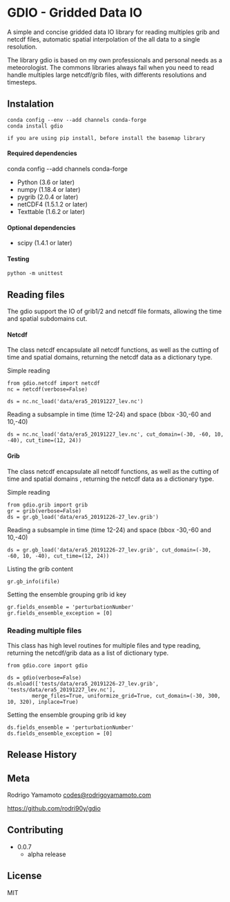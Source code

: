 
# GDIO - Gridded Data IO

A simple and concise gridded data IO library for reading multiples grib and netcdf files, automatic spatial interpolation of the all data to a single resolution.

The library gdio is based on my own professionals and personal needs as a meteorologist. The commons libraries always fail when you need to read handle multiples large netcdf/grib files, with differents resolutions and timesteps.
## Instalation
```
conda config --env --add channels conda-forge
conda install gdio

if you are using pip install, before install the basemap library
```

#### Required dependencies

conda config --add channels conda-forge

+ Python (3.6 or later)
+ numpy (1.18.4 or later)
+ pygrib (2.0.4 or later)
+ netCDF4 (1.5.1.2 or later)
+ Texttable (1.6.2 or later)

#### Optional dependencies
+ scipy (1.4.1 or later)

#### Testing
```
python -m unittest 
```


## Reading files
The gdio support the IO of grib1/2 and netcdf file formats, allowing the time and spatial subdomains cut.

#### Netcdf
The class netcdf encapsulate all netcdf functions, as well as the cutting of time and spatial domains, returning the netcdf data as a dictionary type.

Simple reading
```
from gdio.netcdf import netcdf
nc = netcdf(verbose=False)

ds = nc.nc_load('data/era5_20191227_lev.nc')
```

Reading a subsample in time (time 12-24) and space (bbox -30,-60 and 10,-40)

```
ds = nc.nc_load('data/era5_20191227_lev.nc', cut_domain=(-30, -60, 10, -40), cut_time=(12, 24))
```


#### Grib
The class netcdf encapsulate all netcdf functions, as well as the cutting of time and spatial domains , returning the netcdf data as a dictionary type.

Simple reading
```
from gdio.grib import grib
gr = grib(verbose=False)
ds = gr.gb_load('data/era5_20191226-27_lev.grib')
```

Reading a subsample in time (time 12-24) and space (bbox -30,-60 and 10,-40)

```
ds = gr.gb_load('data/era5_20191226-27_lev.grib', cut_domain=(-30, -60, 10, -40), cut_time=(12, 24))
```

Listing the grib content

```
gr.gb_info(ifile)
```

Setting the ensemble grouping grib id key

```
gr.fields_ensemble = 'perturbationNumber'
gr.fields_ensemble_exception = [0]
```

### Reading multiple files
This class has high level routines for multiple files and type reading, returning the netcdf/grib data as a list of dictionary type.

```
from gdio.core import gdio

ds = gdio(verbose=False)
ds.mload(['tests/data/era5_20191226-27_lev.grib', 'tests/data/era5_20191227_lev.nc'],  
        merge_files=True, uniformize_grid=True, cut_domain=(-30, 300, 10, 320), inplace=True)
```

Setting the ensemble grouping grib id key

```
ds.fields_ensemble = 'perturbationNumber'
ds.fields_ensemble_exception = [0]
```

## Release History


## Meta
Rodrigo Yamamoto codes@rodrigoyamamoto.com

https://github.com/rodri90y/gdio

## Contributing
* 0.0.7
    * alpha release
    

## License

MIT
